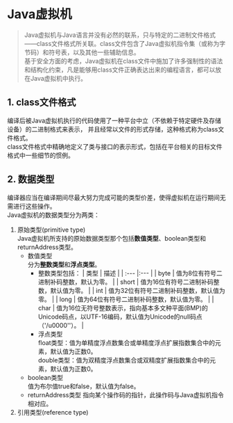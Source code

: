 # Java虚拟机 

> Java虚拟机与Java语言并没有必然的联系，只与特定的二进制文件格式——class文件格式所关联。class文件包含了Java虚拟机指令集（或称为字节码）和符号表，以及其他一些辅助信息。  
基于安全方面的考虑，Java虚拟机在class文件中施加了许多强制性的语法和结构化约束，凡是能够用class文件正确表达出来的编程语言，都可以放在Java虚拟机中执行。  

## 1. class文件格式
编译后被Java虚拟机执行的代码使用了一种平台中立（不依赖于特定硬件及存储设备）的二进制格式来表示，
并且经常以文件的形式存储，这种格式称为class文件格式。  
class文件格式中精确地定义了类与接口的表示形式，包括在平台相关的目标文件格式中一些细节的惯例。

## 2. 数据类型
编译器应当在编译期间尽最大努力完成可能的类型价差，使得虚拟机在运行期间无需进行这些操作。  
Java虚拟机的数据类型分为两类：  
1. 原始类型(primitive type)  
Java虚拟机所支持的原始数据类型那个包括**数值类型**、boolean类型和returnAddress类型。
   + 数值类型  
     分为**整数类型**和**浮点类型**。  
       - 整数类型包括： 
       | 类型 | 描述 |
       | :---         |:---      | 
       | byte   | 值为8位有符号二进制补码整数，默认为零。    | 
       | short  | 值为16位有符号二进制补码整数，默认值为零。  |
       | int    | 值为32位有符号二进制补码整数，默认值为零。  |
       | long   | 值为64位有符号二进制补码整数，默认值为零。  |
       | char   | 值为16位无符号整数表示，指向基本多文种平面(BMP)的Unicode码点，以UTF-16编码，默认值为Unicode的null码点（'/u0000''）。 | 
       - 浮点类型  
          float类型：值为单精度浮点数集合或单精度浮点扩展指数集合中的元素，默认值为正数0。  
          double类型：值为双精度浮点数集合或双精度扩展指数集合中的元素，默认值为正数0。
   + boolean类型  
     值为布尔值true和false，默认值为false。
   + returnAddress类型
     指向某个操作码的指针，此操作码与Java虚拟机指令相对应。
2. 引用类型(reference type)  

